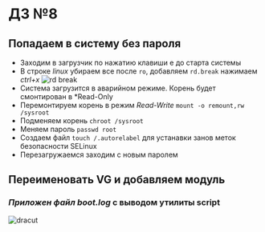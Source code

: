 # ДЗ №8
## Попадаем в систему без пароля
+ Заходим в загрузчик по нажатию клавиши e до старта системы
+ В строке *linux* убираем все после `ro`, добавляем `rd.break` нажимаем *ctrl+x* ![rd break](https://user-images.githubusercontent.com/105001717/174777538-d7d518c9-9b6e-4e9d-ba47-f6acc1cfe130.png)
+ Система загрузится в аварийном режиме. Корень будет смонтирован в *Read-Only 
+ Перемонтируем корень в режим *Read-Write* `mount -o remount,rw /sysroot`
+ Подменяем корень `chroot /sysroot`
+ Меняем пароль `passwd root`
+ Создаем файл `touch /.autorelabel` для устанавки занов меток безопасности SELinux
+ Перезагружаемся  заходим с новым паролем

## Переименовать VG и добавляем модуль
### *Приложен файл boot.log* с выводом утилиты script

![dracut](https://user-images.githubusercontent.com/105001717/174777618-3fcc7568-83ac-4304-90d7-44722dd6f65d.png)

